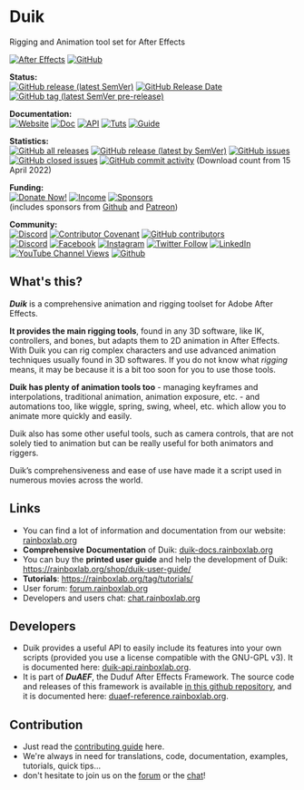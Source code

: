 # Duik
Rigging and Animation tool set for After Effects

[![After Effects](https://img.shields.io/badge/After%20Effects-Win%20|%20Mac-informational?color=lightgrey&logo=adobeaftereffects)](#) [![GitHub](https://img.shields.io/github/license/RxLaboratory/Duik?color=lightgrey)](LICENSE.md)

<!-- status -->
**Status:**  
[![GitHub release (latest SemVer)](https://img.shields.io/github/v/release/RxLaboratory/Duik?color=brightgreen)](https://github.com/RxLaboratory/Duik/releases) [![GitHub Release Date](https://img.shields.io/github/release-date/RxLaboratory/Duik)](https://github.com/RxLaboratory/Duik/releases) [![GitHub tag (latest SemVer pre-release)](https://img.shields.io/github/v/tag/RxLaboratory/Duik?include_prereleases&label=testing)](https://github.com/RxLaboratory/Duik/tags)
<!-- end:status -->

**Documentation:**  
[![Website](https://img.shields.io/badge/website-RxLab-informational)](http://rxlaboratory.org/tools/duik) [![Doc](https://img.shields.io/badge/documentation-duik.rxlab.guide-informational)](http://duik.rxlab.guide) [![API](https://img.shields.io/badge/api%20reference-duik.rxlab.io-informational)](http://duik.rxlab.io) [![Tuts](https://img.shields.io/badge/tutorials--informational)](https://rxlaboratory.org/category/videos/duik-tutorials/) [![Guide](https://img.shields.io/badge/books--informational)](https://rxlaboratory.org/category/duik-books/) 

<!-- statistics -->
**Statistics:**  
[![GitHub all releases](https://img.shields.io/github/downloads/RxLaboratory/Duik/total)](https://github.com/RxLaboratory/Duik/releases) [![GitHub release (latest by SemVer)](https://img.shields.io/github/downloads/RxLaboratory/Duik/latest/total?sort=semver)](https://github.com/RxLaboratory/Duik/releases) [![GitHub issues](https://img.shields.io/github/issues-raw/RxLaboratory/Duik)](https://github.com/RxLaboratory/Duik/issues) [![GitHub closed issues](https://img.shields.io/github/issues-closed-raw/RxLaboratory/Duik?color=lightgrey)](https://github.com/RxLaboratory/Duik/issues?q=is%3Aissue+is%3Aclosed) [![GitHub commit activity](https://img.shields.io/github/commit-activity/m/RxLaboratory/Duik)](https://github.com/RxLaboratory/Duik/graphs/commit-activity)<!-- end:statistics -->
(Download count from 15 April 2022)

<!-- progress{6} -->
<!-- end:progress -->

<!-- funding -->
**Funding:**  
[![Donate Now!](https://img.shields.io/badge/donate%20now!-donate.rxlab.info-blue?logo=heart)](http://donate.rxlab.info) [![Income](https://img.shields.io/endpoint?url=https%3A%2F%2Fversion.rxlab.io%2Fshields%2F%3FmonthlyIncome)](http://donate.rxlab.info) [![Sponsors](https://img.shields.io/endpoint?url=https%3A%2F%2Fversion.rxlab.io%2Fshields%2F%3FnumBackers)](http://donate.rxlab.info)  
(includes sponsors from [Github](https://github.com/sponsors/RxLaboratory) and [Patreon](https://patreon.com/duduf))
<!-- end:funding -->

<!-- community -->
**Community:**  
[![Discord](https://img.shields.io/discord/480782642825134100)](http://chat.rxlab.info) [![Contributor Covenant](https://img.shields.io/badge/Contributor%20Covenant-2.1-4baaaa.svg)](CODE_OF_CONDUCT.md) [![GitHub contributors](https://img.shields.io/github/contributors-anon/RxLaboratory/Duik)](https://github.com/RxLaboratory/Duik/graphs/contributors)  
[![Discord](https://img.shields.io/discord/480782642825134100?logo=discord&style=social&label=Discord)](http://chat.rxlab.info)
[![Facebook](https://img.shields.io/badge/Facebook-1877F2?logo=facebook&style=social)](https://www.facebook.com/rxlaboratory) [![Instagram](https://img.shields.io/badge/Instagram-E4405F?logo=instagram&style=social)](https://www.instagram.com/rxlaboratory/) [![Twitter Follow](https://img.shields.io/twitter/follow/RxLaboratory?label=Twitter&style=social)](https://www.twitter.com/rxlaboratory/) [![LinkedIn](https://img.shields.io/badge/LinkedIn-0077B5?logo=linkedin&style=social)](https://www.linkedin.com/company/RxLaboratory/) [![YouTube Channel Views](https://img.shields.io/youtube/channel/views/UC64qGypBbyM-ia-yf0nFSTg?label=Youtube)](https://www.youtube.com/channel/UC64qGypBbyM-ia-yf0nFSTg) [![Github](https://img.shields.io/github/stars/RxLaboratory?style=social&label=Github)](https://github.com/RxLaboratory)
<!-- end:community -->

## What's this?

***Duik*** is a comprehensive animation and rigging toolset for Adobe After Effects.

**It provides the main rigging tools**, found in any 3D software, like IK, controllers, and bones, but adapts them to 2D animation in After Effects. With Duik you can rig complex characters and use advanced animation techniques usually found in 3D softwares.
If you do not know what *rigging* means, it may be because it is a bit too soon for you to use those tools.

**Duik has plenty of animation tools too** - managing keyframes and interpolations, traditional animation, animation exposure, etc. - and automations too, like wiggle, spring, swing, wheel, etc. which allow you to animate more quickly and easily.

Duik also has some other useful tools, such as camera controls, that are not solely tied to animation but can be really useful for both animators and riggers.

Duik’s comprehensiveness and ease of use have made it a script used in numerous movies across the world.

## Links

- You can find a lot of information and documentation from our website: [rainboxlab.org](https://rainboxlab.org)
- **Comprehensive Documentation** of Duik: [duik-docs.rainboxlab.org](http://duik-docs.rainboxlab.org)
- You can buy the **printed user guide** and help the development of Duik: https://rainboxlab.org/shop/duik-user-guide/
- **Tutorials**: https://rainboxlab.org/tag/tutorials/
- User forum: [forum.rainboxlab.org](http://forum.rainboxlab.org)   
- Developers and users chat: [chat.rainboxlab.org](http://chat.rainboxlab.org)
   
## Developers

- Duik provides a useful API to easily include its features into your own scripts (provided you use a license compatible with the GNU-GPL v3). It is documented here: [duik-api.rainboxlab.org](http://duik-api.rainboxlab.org).
- It is part of ***DuAEF***, the Duduf After Effects Framework. The source code and releases of this framework is available [in this github repository](https://github.com/Rainbox-dev/DuAEF), and it is documented here: [duaef-reference.rainboxlab.org](http://duaef-reference.rainboxlab.org).

## Contribution

- Just read the [contributing guide](https://github.com/Rainbox-dev/DuAEF_Duik/blob/master/CONTRIBUTING.md) here.
- We're always in need for translations, code, documentation, examples, tutorials, quick tips...
- don't hesitate to join us on the [forum](http://forum.rainboxlab.org)    or the [chat](http://chat.rainboxlab.org)!
